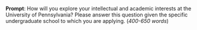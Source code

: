 __Prompt__: How will you explore your intellectual and academic interests at the University of Pennsylvania?  Please answer this question given the specific undergraduate school to which you are applying. (_400-650 words_)